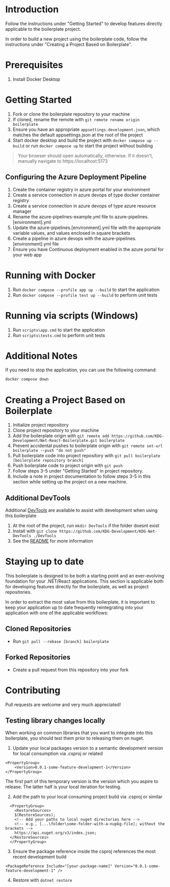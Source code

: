 # Introduction

Follow the instructions under "Getting Started" to develop features directly applicable to the boilerplate project.

In order to build a new project using the boilerplate code, follow the instructions under "Creating a Project Based on Boilerplate".

# Prerequisites

1. Install Docker Desktop

# Getting Started

1. Fork or clone the boilerplate repository to your machine
2. If cloned, rename the remote with `git remote rename origin boilerplate`
3. Ensure you have an appropriate `appsettings.development.json`, which matches the default appsettings.json at the root of the project
4. Start docker desktop and build the project with `docker compose up --build` or run `docker compose up` to start the project without building

> Your browser should open automatically, otherwise. If it doesn't, manually navigate to https://localhost:5173

## Configuring the Azure Deployment Pipeline

1. Create the container registry in azure portal for your environment
2. Create a service connection in azure devops of type docker container registry
3. Create a service connection in azure devops of type azure resource manager
4. Rename the azure-pipelines-example.yml file to azure-pipelines.[environment].yml
5. Update the azure-pipelines.[environment].yml file with the appropriate variable values, and values enclosed in square brackets
6. Create a pipeline in azure devops with the azure-pipelines.[environment].yml file
7. Ensure you have Continuous deployment enabled in the azure portal for your web app

# Running with Docker

1. Run `docker compose --profile app up --build` to start the application
2. Run `docker compose --profile test up --build` to perform unit tests

# Running via scripts (Windows)

1. Run `scripts\app.cmd` to start the application
2. Run `scripts\tests.cmd` to perform unit tests

# Additional Notes
If you need to stop the application, you can use the following command:

```bash
docker compose down
```

# Creating a Project Based on Boilerplate

1. Initialize project repository
2. Clone project repository to your machine
3. Add the boilerplate origin with `git remote add https://github.com/KDG-Development/Net-React-Boilerplate.git boilerplate`
4. Prevent accidental pushes to boilerplate origin with `git remote set-url boilerplate --push "do not push"`
5. Pull boilerplate code into project repository with `git pull boilerplate [boilerplate repository branch]`
6. Push boilerplate code to project origin with `git push`
7. Follow steps 3-5 under "Getting Started" in project repository.
8. Include a note in project documentation to follow steps 3-5 in this section while setting up the project on a new machine.

## Additional DevTools

Additional [DevTools](https://github.com/KDG-Development/KDG-Net-DevTools) are available to assist with development when using this boilerplate

1. At the root of the project, run `mkdir DevTools` if the folder doesnt exist
1. Install with `git clone https://github.com/KDG-Development/KDG-Net-DevTools ./DevTools`
2. See the [README](https://github.com/KDG-Development/KDG-Net-DevTools/blob/main/README.md) for more information


# Staying up to date

This boilerplate is designed to be both a starting point and an ever-evolving foundation for your .NET/React applications. This section is applicable both for developing features directly for the boilerplate, as well as project repositories.

In order to extract the most value from this boilerplate, it is important to keep your application up to date frequently reintegrating into your application with one of the applicable workflows:

## Cloned Repositories
- Run `git pull --rebase [branch] boilerplate`
## Forked Repositories
- Create a pull request from this repository into your fork

# Contributing

Pull requests are welcome and very much appreciated!

## Testing library changes locally

When working on common libraries that you want to integrate into this boilerplate, you should test them prior to releasing them on nuget.

1. Update your local packages version to a semantic development version for local consumption via .csproj or related
```
<PropertyGroup>
    <Version>0.0.1-some-feature-development-1</Version>
</PropertyGroup>
```

The first part of this temporary version is the version which you aspire to release. The latter half is your local iteration for testing.


2. Add the path to your local consuming project build via .csproj or similar
```
  <PropertyGroup>
    <RestoreSources>
    $(RestoreSources);
    <!-- Add your paths to local nuget directories here -->
    <!-- e.g., [...\folder\some-folder-with-a-nupkg-file]; without the brackets -->
    https://api.nuget.org/v3/index.json;
  </RestoreSources>
  </PropertyGroup>
```

3. Ensure the package reference inside the csproj references the most recent development build
```
<PackageReference Include="[your-package-name]" Version="0.0.1-some-feature-development-1" />
```
4. Restore with `dotnet restore`